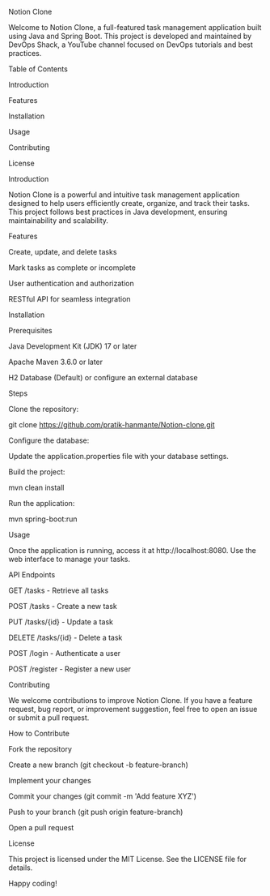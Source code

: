 Notion Clone

Welcome to Notion Clone, a full-featured task management application built using Java and Spring Boot. This project is developed and maintained by DevOps Shack, a YouTube channel focused on DevOps tutorials and best practices.

Table of Contents

Introduction

Features

Installation

Usage

Contributing

License

Introduction

Notion Clone is a powerful and intuitive task management application designed to help users efficiently create, organize, and track their tasks. This project follows best practices in Java development, ensuring maintainability and scalability.

Features

Create, update, and delete tasks

Mark tasks as complete or incomplete

User authentication and authorization

RESTful API for seamless integration

Installation

Prerequisites

Java Development Kit (JDK) 17 or later

Apache Maven 3.6.0 or later

H2 Database (Default) or configure an external database

Steps

Clone the repository:

git clone https://github.com/pratik-hanmante/Notion-clone.git

Configure the database:

Update the application.properties file with your database settings.

Build the project:

mvn clean install

Run the application:

mvn spring-boot:run

Usage

Once the application is running, access it at http://localhost:8080. Use the web interface to manage your tasks.

API Endpoints

GET /tasks - Retrieve all tasks

POST /tasks - Create a new task

PUT /tasks/{id} - Update a task

DELETE /tasks/{id} - Delete a task

POST /login - Authenticate a user

POST /register - Register a new user

Contributing

We welcome contributions to improve Notion Clone. If you have a feature request, bug report, or improvement suggestion, feel free to open an issue or submit a pull request.

How to Contribute

Fork the repository

Create a new branch (git checkout -b feature-branch)

Implement your changes

Commit your changes (git commit -m 'Add feature XYZ')

Push to your branch (git push origin feature-branch)

Open a pull request

License

This project is licensed under the MIT License. See the LICENSE file for details.

Happy coding!

